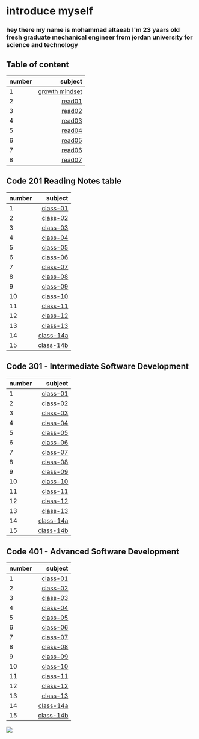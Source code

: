 # introduce myself 
### hey there my name is mohammad altaeab I'm 23 yaars old fresh graduate mechanical engineer from jordan university for science and technology
## Table of content
|number|subject                         |
| :--- |                           ---: |
|1     |[growth mindset](https://mohammad-altaeab.github.io/reading-notes/Code-102-Introto-Software-Development/growth_mindset.md)|
|     2|[read01](https://mohammad-altaeab.github.io/reading-notes/Code-102-Introto-Software-Development/read01.md)                |
|3     |[read02](https://mohammad-altaeab.github.io/reading-notes/Code-102-Introto-Software-Development/read02.md)                |
|4     |[read03](https://mohammad-altaeab.github.io/reading-notes/Code-102-Introto-Software-Development/read03.md)                |
|5     |[read04](https://mohammad-altaeab.github.io/reading-notes/Code-102-Introto-Software-Development/read04.md)                |
|6     |[read05](https://mohammad-altaeab.github.io/reading-notes/Code-102-Introto-Software-Development/read05.md)                |
|7     |[read06](https://mohammad-altaeab.github.io/reading-notes/Code-102-Introto-Software-Development/read06.md)                |
|8     |[read07](https://mohammad-altaeab.github.io/reading-notes/Code-102-Introto-Software-Development/read07.md)                |    


## Code 201 Reading Notes table
|number|                       subject                                                                             |
| :--- |                                                                                                     ---:  |
|1     |[class-01](https://mohammad-altaeab.github.io/reading-notes/Code-201-Reading-Notes.md/class-01.md)         |
|2     |[class-02](https://mohammad-altaeab.github.io/reading-notes/Code-201-Reading-Notes.md/class-02.md)         |
|3     |[class-03](https://mohammad-altaeab.github.io/reading-notes/Code-201-Reading-Notes.md/class-03.md)         |
|4     |[class-04](https://mohammad-altaeab.github.io/reading-notes/Code-201-Reading-Notes.md/class-04.md)         |
|5     |[class-05](https://mohammad-altaeab.github.io/reading-notes/Code-201-Reading-Notes.md/class-05.md)         |
|6     |[class-06](https://mohammad-altaeab.github.io/reading-notes/Code-201-Reading-Notes.md/class-06.md)         |
|7     |[class-07](https://mohammad-altaeab.github.io/reading-notes/Code-201-Reading-Notes.md/class-07.md)         |
|8     |[class-08](https://mohammad-altaeab.github.io/reading-notes/Code-201-Reading-Notes.md/class-08.md)         |
|9     |[class-09](https://mohammad-altaeab.github.io/reading-notes/Code-201-Reading-Notes.md/class-09.md)         |
|10    |[class-10](https://mohammad-altaeab.github.io/reading-notes/Code-201-Reading-Notes.md/class-10.md)         |
|11    |[class-11](https://mohammad-altaeab.github.io/reading-notes/Code-201-Reading-Notes.md/class-11.md)         |
| 12   |[class-12](https://mohammad-altaeab.github.io/reading-notes/Code-201-Reading-Notes.md/class-12.md)         |
|    13|[class-13](https://mohammad-altaeab.github.io/reading-notes/Code-201-Reading-Notes.md/class-13.md)         |
|    14|[class-14a](https://mohammad-altaeab.github.io/reading-notes/Code-201-Reading-Notes.md/class-14a.md)       |
|    15|[class-14b](https://mohammad-altaeab.github.io/reading-notes/Code-201-Reading-Notes.md/class-14b.md)       |

## Code 301 - Intermediate Software Development

|number|                       subject                                                                             |
| :--- |                                                                                                     ---:  |
|1     |[class-01](https://mohammad-altaeab.github.io/reading-notes/Code-301-Intermediate-Software-Development/class-01.md)         |
|2     |[class-02](https://mohammad-altaeab.github.io/reading-notes/Code-301-Intermediate-Software-Development/class-02.md)         |
|3     |[class-03](https://mohammad-altaeab.github.io/reading-notes/Code-301-Intermediate-Software-Development/class-03.md)         |
|4     |[class-04](https://mohammad-altaeab.github.io/reading-notes/Code-301-Intermediate-Software-Development/class-04.md)         |
|5     |[class-05](https://mohammad-altaeab.github.io/reading-notes/Code-301-Intermediate-Software-Development/class-05.md)         |
|6     |[class-06](https://mohammad-altaeab.github.io/reading-notes/Code-301-Intermediate-Software-Development/class-06.md)         |
|7     |[class-07](https://mohammad-altaeab.github.io/reading-notes/Code-301-Intermediate-Software-Development/class-07.md)         |
|8     |[class-08](https://mohammad-altaeab.github.io/reading-notes/Code-301-Intermediate-Software-Development/class-08.md)         |
|9     |[class-09](https://mohammad-altaeab.github.io/reading-notes/Code-301-Intermediate-Software-Development/class-09.md)         |
|10    |[class-10](https://mohammad-altaeab.github.io/reading-notes/Code-301-Intermediate-Software-Development/class-10.md)         |
|11    |[class-11](https://mohammad-altaeab.github.io/reading-notes/Code-301-Intermediate-Software-Development/class-11.md)         |
| 12   |[class-12](https://mohammad-altaeab.github.io/reading-notes/Code-301-Intermediate-Software-Development/class-12.md)         |
|    13|[class-13](https://mohammad-altaeab.github.io/reading-notes/Code-301-Intermediate-Software-Development/class-13.md)         |
|    14|[class-14a](https://mohammad-altaeab.github.io/reading-notes/Code-301-Intermediate-Software-Development/class-14a.md)       |
|    15|[class-14b](https://mohammad-altaeab.github.io/reading-notes/Code-301-Intermediate-Software-Development/class-14b.md)       |







## Code 401 - Advanced Software Development

|number|                       subject                                                                             |
| :--- |                                                                                                     ---:  |
|1     |[class-01](https://mohammad-altaeab.github.io/reading-notes/Code-301-Intermediate-Software-Development/class-01.md)         |
|2     |[class-02](https://mohammad-altaeab.github.io/reading-notes/Code-301-Intermediate-Software-Development/class-02.md)         |
|3     |[class-03](https://mohammad-altaeab.github.io/reading-notes/Code-301-Intermediate-Software-Development/class-03.md)         |
|4     |[class-04](https://mohammad-altaeab.github.io/reading-notes/Code-301-Intermediate-Software-Development/class-04.md)         |
|5     |[class-05](https://mohammad-altaeab.github.io/reading-notes/Code-301-Intermediate-Software-Development/class-05.md)         |
|6     |[class-06](https://mohammad-altaeab.github.io/reading-notes/Code-301-Intermediate-Software-Development/class-06.md)         |
|7     |[class-07](https://mohammad-altaeab.github.io/reading-notes/Code-301-Intermediate-Software-Development/class-07.md)         |
|8     |[class-08](https://mohammad-altaeab.github.io/reading-notes/Code-301-Intermediate-Software-Development/class-08.md)         |
|9     |[class-09](https://mohammad-altaeab.github.io/reading-notes/Code-301-Intermediate-Software-Development/class-09.md)         |
|10    |[class-10](https://mohammad-altaeab.github.io/reading-notes/Code-301-Intermediate-Software-Development/class-10.md)         |
|11    |[class-11](https://mohammad-altaeab.github.io/reading-notes/Code-301-Intermediate-Software-Development/class-11.md)         |
| 12   |[class-12](https://mohammad-altaeab.github.io/reading-notes/Code-301-Intermediate-Software-Development/class-12.md)         |
|    13|[class-13](https://mohammad-altaeab.github.io/reading-notes/Code-301-Intermediate-Software-Development/class-13.md)         |
|    14|[class-14a](https://mohammad-altaeab.github.io/reading-notes/Code-301-Intermediate-Software-Development/class-14a.md)       |
|    15|[class-14b](https://mohammad-altaeab.github.io/reading-notes/Code-301-Intermediate-Software-Development/class-14b.md)       |

![](https://miro.medium.com/max/1400/1*JLYlSLSK8-AZo8gt9UdYqA.jpeg)